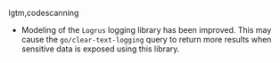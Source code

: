 lgtm,codescanning
* Modeling of the `Logrus` logging library has been improved.  This may cause the `go/clear-text-logging` query to return more results when sensitive data is exposed using this library.
